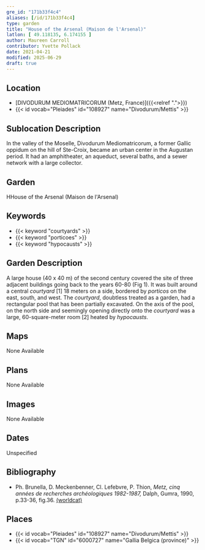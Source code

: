 ```yaml
---
gre_id: "171b33f4c4"
aliases: [/id/171b33f4c4]
type: garden
title: "House of the Arsenal (Maison de l'Arsenal)"
latlon: [ 49.118135, 6.174155 ]
author: Maureen Carroll
contributor: Yvette Pollack
date: 2021-04-21
modified: 2025-06-29
draft: true
---
```


## Location

- [DIVODURUM MEDIOMATRICORUM (Metz, France)]({{<relref ".">}})
- {{< id vocab="Pleiades" id="108927" name="Divodurum/Mettis" >}}


<!-- ## Sublocation -->

<!--
[AREA WITHIN LOCATION, LIKE "PALATINE HILL"](GEOREFERENCE LINK)
A sublocation is any area larger than an individual garden, but located within a location. I would always try to include a link to a controlled vocabulary here if possible. This ID may well be different from the Garden ID, e.g., Pompeii versus a Garden in one of the houses which has its own Pleiades ID.
-->

## Sublocation Description

In the valley of the Moselle, Divodurum Mediomatricorum, a former Gallic oppidum on the hill of Ste-Croix, became an urban center in the Augustan period. It had an amphitheater, an aqueduct, several baths, and a sewer network with a large collector.

## Garden

HHouse of the Arsenal (Maison de l'Arsenal)

## Keywords

- {{< keyword "courtyards" >}}
- {{< keyword "porticoes" >}}
- {{< keyword "hypocausts" >}}

## Garden Description

<!-- TODO Question about translation in notes -->
A large house (40 x 40 m) of the second century covered the site of three adjacent buildings going back to the years 60-80 (Fig 1). It was built around a central *courtyard* [1] 18 meters on a side, bordered by *porticos* on the east, south, and west. The *courtyard*, doubtless treated as a garden, had a rectangular pool that has been partially excavated. On the axis of the pool, on the north side and seemingly opening directly onto the *courtyard* was a large, 60-square-meter room [2] heated by *hypocausts*.

## Maps

None Available

## Plans

None Available

## Images

None Available

## Dates

Unspecified

## Bibliography

- Ph. Brunella, D. Meckenbenner, Cl. Lefebvre, P. Thion, *Metz, cinq années de recherches archéologiques 1982-1987,* Dalph, Gumra, 1990, p.33-36, fig.36. [(worldcat)](https://search.worldcat.org/title/20955708)

## Places

- {{< id vocab="Pleiades" id="108927" name="Divodurum/Mettis" >}}
- {{< id vocab="TGN" id="6000727" name="Gallia Belgica (province)" >}}

